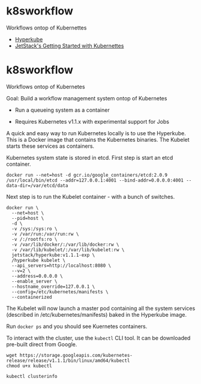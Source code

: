 # k8sworkflow
Workflows ontop of Kubernettes

- [Hyperkube](https://hub.docker.com/r/jetstack/hyperkube/)
- [JetStack's Getting Started with Kubernettes](https://github.com/jetstack/getting-started-kubernetes)

# k8sworkflow
Workflows ontop of Kubernetes

Goal: Build a workflow management system ontop of Kubernetes
* Run a queueing system as a container

* Requires Kubernetes v1.1.x with experimental support for Jobs

A quick and easy way to run Kubernetes locally is to use the Hyperkube. This is a Docker image that 
contains the Kubernetes binaries. The Kubelet starts these services as containers.

Kubernetes system state is stored in etcd. First step is start an etcd container.

```shell
docker run --net=host -d gcr.io/google_containers/etcd:2.0.9 /usr/local/bin/etcd --addr=127.0.0.1:4001 --bind-addr=0.0.0.0:4001 --data-dir=/var/etcd/data
```

Next step is to run the Kubelet container - with a bunch of switches.

```shell
docker run \
  --net=host \
  --pid=host \
  -d \
  -v /sys:/sys:ro \
  -v /var/run:/var/run:rw \
  -v /:/rootfs:ro \
  -v /var/lib/docker/:/var/lib/docker:rw \
  -v /var/lib/kubelet/:/var/lib/kubelet:rw \
  jetstack/hyperkube:v1.1.1-exp \
  /hyperkube kubelet \
  --api_servers=http://localhost:8080 \
  --v=2 \
  --address=0.0.0.0 \
  --enable_server \
  --hostname_override=127.0.0.1 \
  --config=/etc/kubernetes/manifests \
  --containerized
```

The Kubelet will now launch a master pod containing all the system services (described in /etc/kubernetes/manifests) baked in the Hyperkube image.

Run `docker ps` and you should see Kuernetes containers.

To interact with the cluster, use the `kubectl` CLI tool. It can be downloaded pre-built direct from Google.

```shell
wget https://storage.googleapis.com/kubernetes-release/release/v1.1.1/bin/linux/amd64/kubectl
chmod u+x kubectl

kubectl clusterinfo
```

